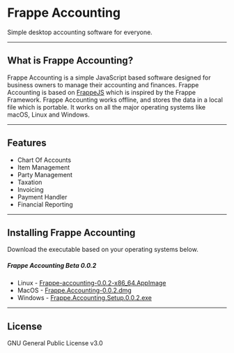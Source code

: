 <!-- add-next-prev-links -->

# Frappe Accounting

Simple desktop accounting software for everyone.

---

## What is Frappe Accounting?

Frappe Accounting is a simple JavaScript based software designed for business owners to manage their accounting and finances. Frappe Accounting is based on [FrappeJS](/frappejs/) which is inspired by the Frappe Framework. Frappe Accounting works offline, and stores the data in a local file which is portable. It works on all the major operating systems like macOS, Linux and Windows.

---

## Features

- Chart Of Accounts
- Item Management
- Party Management
- Taxation
- Invoicing
- Payment Handler
- Financial Reporting

---

## Installing Frappe Accounting

Download the executable based on your operating systems below.

##### Frappe Accounting Beta 0.0.2

- Linux - [Frappe-accounting-0.0.2-x86_64.AppImage](https://github.com/frappe/accounting/releases/download/0.0.2/frappe-accounting-0.0.2-x86_64.AppImage)
- MacOS - [Frappe.Accounting-0.0.2.dmg](https://github.com/frappe/accounting/releases/download/0.0.2/Frappe.Accounting-0.0.2.dmg)
- Windows - [Frappe.Accounting.Setup.0.0.2.exe](https://github.com/frappe/accounting/releases/download/0.0.2/Frappe.Accounting.Setup.0.0.2.-.fixed.exe)

---

## License

GNU General Public License v3.0
